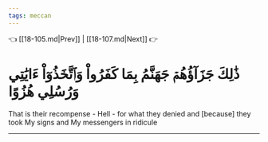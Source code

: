 ```yaml
---
tags: meccan
---
```


👈 [[18-105.md|Prev]] | [[18-107.md|Next]] 👉

# ذَٰلِكَ جَزَآؤُهُمۡ جَهَنَّمُ بِمَا كَفَرُواْ وَٱتَّخَذُوٓاْ ءَايَٰتِي وَرُسُلِي هُزُوًا

That is their recompense - Hell - for what they denied and [because] they took My signs and My messengers in ridicule

---

